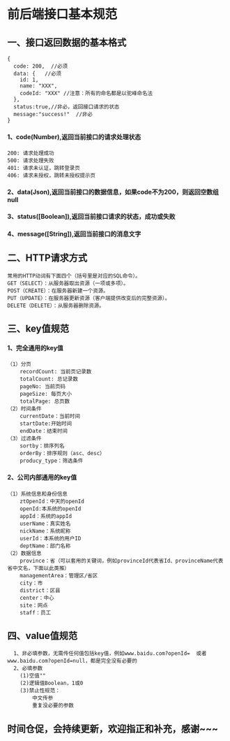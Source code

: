 # 前后端接口基本规范<br>
## 一、接口返回数据的基本格式

```
{
  code: 200,  //必须
  data: {   //必须
    id: 1,
    name: "XXX",
    codeId: "XXX" //注意：所有的命名都是以驼峰命名法
  },
  status:true,//非必，返回接口请求的状态
  message:"success!"  //非必
}
```
#### 1、code(Number),返回当前接口的请求处理状态
```
200: 请求处理成功
500: 请求处理失败
401: 请求未认证，跳转登录页
406: 请求未授权，跳转未授权提示页
```
#### 2、data(Json),返回当前接口的数据信息，如果code不为200，则返回空数组null<br>
#### 3、status([Boolean]),返回当前接口请求的状态，成功或失败<br>
#### 4、message([String]),返回当前接口的消息文字<br>

## 二、HTTP请求方式

```
常用的HTTP动词有下面四个（括号里是对应的SQL命令）。
GET（SELECT）：从服务器取出资源（一项或多项）。
POST（CREATE）：在服务器新建一个资源。
PUT（UPDATE）：在服务器更新资源（客户端提供改变后的完整资源）。
DELETE（DELETE）：从服务器删除资源。
```

## 三、key值规范<br>

#### 1、完全通用的key值
````
（1）分页
    recordCount: 当前页记录数
    totalCount: 总记录数
    pageNo: 当前页码
    pageSize: 每页大小
    totalPage: 总页数
（2）时间条件
    currentDate：当前时间
    startDate:开始时间
    endDate：结束时间
（3）过滤条件
    sortby：排序列名
    orderBy：排序规则（asc、desc）
    producy_type：筛选条件
````
#### 2、公司内部通用的key值
````
（1）系统信息和身份信息
    ztOpenId：中天的openId
    openId:本系统的openId
    appId：系统的appId
    userName：真实姓名
    nickName：系统昵称
    userId：本系统的用户ID
    deptName：部门名称
（2）数据信息
    province：省（可以套用的关键词，例如provinceId代表省Id、provinceName代表省中文名，下面以此类推）
    managementArea：管理区/省区
    city：市
    district：区县
    center：中心
    site：网点
    staff：员工
````
## 四、value值规范
````
  1、非必填参数，无需传任何值包括key值，例如www.baidu.com?openId=  或者www.baidu.com?openId=null，都是完全没有必要的
  2、必填参数
    (1)空值""
    (2)逻辑值Boolean，1或0
    (3)禁止性规范：
        中文传参
        重复没必要的参数
````
## 时间仓促，会持续更新，欢迎指正和补充，感谢~~~

